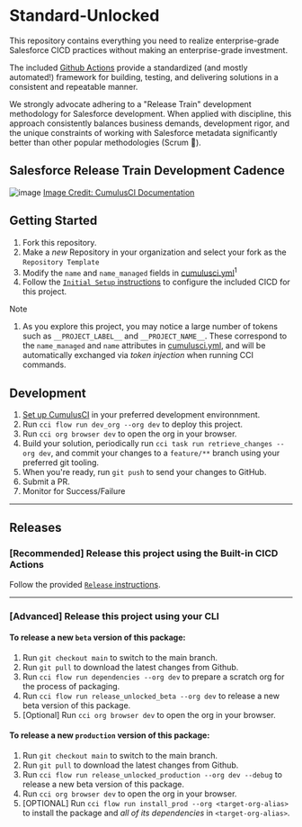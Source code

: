 # Standard-Unlocked

This repository contains everything you need to realize enterprise-grade Salesforce CICD practices without making an enterprise-grade investment. 

The included [Github Actions](.github/workflows) provide a standardized (and mostly automated!) framework for building, testing, and delivering solutions in a consistent and repeatable manner. 

We strongly advocate adhering to a "Release Train" development methodology for Salesforce development. When applied with discipline, this approach consistently balances business demands, development rigor, and the unique constraints of working with Salesforce metadata significantly better than other popular methodologies (Scrum 👀).

## Salesforce Release Train Development Cadence

![image](https://github.com/user-attachments/assets/6b7d1dc8-30cb-4740-964e-8cd55f54a847)
[Image Credit: CumulusCI Documentation](https://cumulusci.readthedocs.io/en/stable/cumulusci-flow.html)

## Getting Started

1. Fork this repository.
2. Make a _new_ Repository in your organization and select your fork as the `Repository Template`
3. Modify the `name` and `name_managed` fields in [cumulusci.yml](cumulusci.yml)<sup>1</sup>
4. Follow the [`Initial Setup` instructions](https://github.com/Nimba-Solutions/Standard-Unlocked/blob/main/.github/workflows/README.md#initial-setup) to configure the included CICD for this project.

> [!NOTE]
> 1. As you explore this project, you may notice a large number of tokens such as     `__PROJECT_LABEL__` and `__PROJECT_NAME__`. These correspond to the `name_managed` and `name` attributes in [cumulusci.yml](cumulusci.yml), and will be automatically exchanged via *token injection* when running CCI commands.

## Development

1. [Set up CumulusCI](https://cumulusci.readthedocs.io/en/latest/tutorial.html) in your preferred development environnment.
2. Run `cci flow run dev_org --org dev` to deploy this project.
3. Run `cci org browser dev` to open the org in your browser.
4. Build your solution, periodically run `cci task run retrieve_changes --org dev`, and commit your changes to a `feature/**` branch using your preferred git tooling.
7. When you're ready, run `git push` to send your changes to GitHub.
8. Submit a PR.
9. Monitor for Success/Failure

----

## Releases

### [Recommended] Release this project using the Built-in CICD Actions

Follow the provided [`Release` instructions](https://github.com/Nimba-Solutions/Standard-Unlocked/blob/main/.github/workflows/README.md#releases).


---

### [Advanced] Release this project using your CLI

#### To release a new `beta` version of this package:

1. Run `git checkout main` to switch to the main branch.
2. Run `git pull` to download the latest changes from Github.
3. Run `cci flow run dependencies --org dev` to prepare a scratch org for the process of packaging.
4. Run `cci flow run release_unlocked_beta --org dev` to release a new beta version of this package.
5. [Optional] Run `cci org browser dev` to open the org in your browser.

#### To release a new `production` version of this package:

1. Run `git checkout main` to switch to the main branch.
2. Run `git pull` to download the latest changes from Github.
3. Run `cci flow run release_unlocked_production --org dev --debug` to release a new beta version of this package.
4. Run `cci org browser dev` to open the org in your browser.
5. [OPTIONAL] Run `cci flow run install_prod --org <target-org-alias>` to install the package and _all of its dependencies_ in `<target-org-alias>`.
